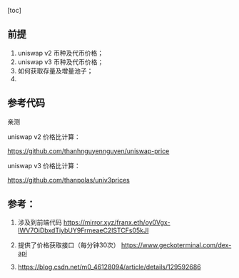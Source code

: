 [toc]

## 前提

1. uniswap v2 币种及代币价格；
2. uniswap v3 币种及代币价格；
3. 如何获取存量及增量池子；
4. 


## 参考代码

亲测

uniswap v2 价格比计算：

https://github.com/thanhnguyennguyen/uniswap-price

uniswap v3 价格比计算：

https://github.com/thanpolas/univ3prices

## 参考：

1. 涉及到前端代码 https://mirror.xyz/franx.eth/oy0Vgx-lWV7OiDbxdTiybUY9FrmeaeC2lSTCFs05kJI

2. 提供了价格获取接口（每分钟30次） https://www.geckoterminal.com/dex-api

3. https://blog.csdn.net/m0_46128094/article/details/129592686

